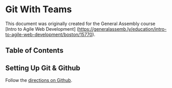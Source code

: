 # Git With Teams

This document was originally created for the General Assembly course [Intro to Agile Web Development] (https://generalassemb.ly/education/intro-to-agile-web-development/boston/15770).

## Table of Contents


## Setting Up Git & Github

Follow the [directions on Github](https://help.github.com/articles/generating-ssh-keys/).
